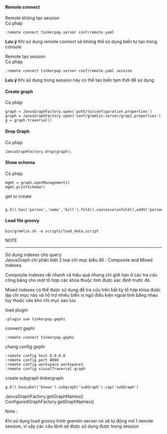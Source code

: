 
#### Remote connect   
Remote không tạo session  
Cú pháp
```
:remote connect tinkerpop.server conf/remote.yaml
```
**Lưu ý**
Khi sử dụng remote connect sẽ không thể sử dụng biến tự tạo trong console

Remote tạo session  
Cú pháp  
```
:remote connect tinkerpop.server conf/remote.yaml session
```
**Lưu ý**
Khi sử dụng trong session này có thể tạo biến tạm thời để sử dụng

#### Create graph
Cú pháp
```
graph = JanusGraphFactory.open('path/to/configuration.properties')
graph = JanusGraphFactory.open('conf/gremlin-server/grap1.properties')
g = graph.traversal()
```

#### Drop Graph
Cú pháp
```
JanusGraphFactory.drop(graph);
```

#### Show schema
Cú pháp
```
mgmt = graph.openManagement()
mgmt.printSchema()
```

get or create 
```
 g.V().has('person','name','bill').fold().coalesce(unfold(),addV('person').property('name','bill'))
```

#### Load file groovy
```
bin/gremlin.sh -e scripts/load_data.script 
```

NOTE 
****
Sử dụng indexes cho query  
JanusGraph chỉ phân biệt 2 loại chỉ mục biểu đồ : Composite and Mixed Indexes.

Composite indexes rất nhanh và hiệu quả nhưng chỉ giới hạn ở các tra cứu công bằng cho một tổ hợp các khóa thuộc tính được xác định trước đó. 

Mixed indexes có thể được sử dụng để tra cứu trên bất kỳ tổ hợp khóa được lập chỉ mục nào và hỗ trợ nhiều biến vị ngữ điều kiện ngoài tính bằng nhau tùy thuộc vào kho chỉ mục sao lưu


load plugin 
```
:plugin use tinkerpop.gephi
```

connect gephi
```
:remote connect tinkerpop.gephi
```
chang config gephi
```
:remote config host 0.0.0.0
:remote config port 8080
:remote config workspace workspace1
:remote config visualTraversal graph
```
create subgraph tinkergraph
```
g.E().hasLabel('knows').subgraph('subGraph').cap('subGraph')
```
JanusGraphFactory.getGraphNames()   
ConfiguredGraphFactory.getGraphNames()


Note :

Khi sử dụng load groovy  trình gremlin-server nó sẽ tự động mở 1 remote session, vì vậy các câu lệnh sẽ được sử dụng được trong session
